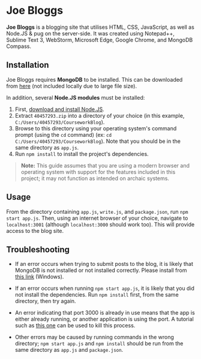 # Joe Bloggs

**Joe Bloggs** is a blogging site that utilises HTML, CSS, JavaScript, as well as Node.JS & pug on the server-side. It was created using Notepad++, Sublime Text 3, WebStorm, Microsoft Edge, Google Chrome, and MongoDB Compass.


## Installation

Joe Bloggs requires **MongoDB** to be installed. This can be downloaded from [here](https://www.mongodb.com/dr/fastdl.mongodb.org/win32/mongodb-win32-x86_64-2012plus-4.2.7-signed.msi/download) (not included locally due to large file size).

In addition, several **Node.JS modules** must be installed: 

1. First, [download and install Node.JS](https://nodejs.org/en/download/). 
2. Extract `40457293.zip` into a directory of your choice (in this example, `C:/Users/40457293/CourseworkBlog`).
3. Browse to this directory using your operating system's command prompt (using the `cd` command) (ex: `cd C:/Users/40457293/CourseworkBlog`). Note that you should be in the same directory as `app.js`.
4. Run `npm install` to install the project's dependencies. 
> **Note:** This guide assumes that you are using a modern browser and operating system with support for the features included in this project; it may not function as intended on archaic systems.

## Usage

From the directory containing `app.js`, `write.js`, and `package.json`, run `npm start app.js`. Then, using an internet browser of your choice, navigate to `localhost:3001` (although `localhost:3000` should work too). This will provide access to the blog site.

## Troubleshooting

- If an error occurs when trying to submit posts to the blog, it is likely that MongoDB is not installed or not installed correctly. Please install from [this link](https://www.mongodb.com/dr/fastdl.mongodb.org/win32/mongodb-win32-x86_64-2012plus-4.2.7-signed.msi/download) (Windows). 

- If an error occurs when running `npm start app.js`, it is likely that you did not install the dependencies. Run `npm install` first, from the same directory, then try again.

- An error indicating that port 3000 is already in use means that the app is either already running, or another application is using the port. A tutorial such as [this one]([https://stackoverflow.com/questions/39632667/how-do-i-kill-the-process-currently-using-a-port-on-localhost-in-windows](https://stackoverflow.com/questions/39632667/how-do-i-kill-the-process-currently-using-a-port-on-localhost-in-windows)) can be used to kill this process.

- Other errors may be caused by running commands in the wrong directory; `npm start app.js` and `npm install` should be run from the same directory as `app.js` and `package.json`.
